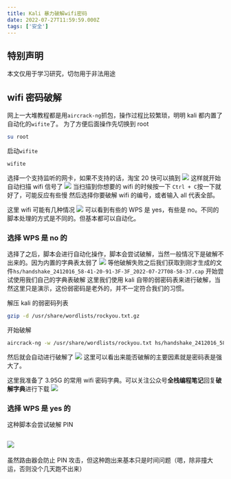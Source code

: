 ```yaml
---
title: Kali 暴力破解wifi密码
date: 2022-07-27T11:59:59.000Z
tags: ['安全']
---
```

  
## 特别声明

本文仅用于学习研究，切勿用于非法用途

## wifi 密码破解

网上一大堆教程都是用`aircrack-ng`抓包，操作过程比较繁琐，明明 kali 都内置了自动化的`wifite`了。
为了方便后面操作先切换到 root

```bash
su root
```

启动`wifite`

```bash
wifite
```

选择一个支持监听的网卡，如果不支持的话，淘宝 20 快可以搞到
![](images/FpZE_BPmHbx91aNYg-WURUaMu_yF.png)
这样就开始自动扫描 wifi 信号了
![](images/FpfrEM27Dji7dvicQbPPdQPwW2SP.png)
当扫描到你想要的 wifi 的时候按一下 `Ctrl + C`按一下就好了，可能反应有些慢
然后选择你要破解 wifi 的编号，或者输入 all 代表全部。

这里 wifi 可能有几种情况
![](images/Fn5MmfxQ5BARXM5RLuOvFm3ZLvlA.png)
可以看到有些的 WPS 是 yes，有些是 no。不同的脚本处理的方式是不同的。但基本都可以自动化。

### 选择 WPS 是 no 的

选择了之后，脚本会进行自动化操作，脚本会尝试破解，当然一般情况下是破解不出来的。因为内置的字典表太弱了
![](images/FgxuTglHOXpfTIwOFJWEbO9Rd3Ru.png)
等他破解失败之后我们获取到刚才生成的文件`hs/handshake_2412016_58-41-20-91-3F-3F_2022-07-27T08-58-37.cap`
开始尝试使用我们自己的字典表破解
这里我们使用 kali 自带的弱密码表来进行破解，当然这里只是演示，这份弱密码是老外的，并不一定符合我们的习惯。

解压 kali 的弱密码列表

```bash
gzip -d /usr/share/wordlists/rockyou.txt.gz
```

开始破解

```bash
aircrack-ng -w /usr/share/wordlists/rockyou.txt hs/handshake_2412016_58-41-20-91-3F-3F_2022-07-27T08-58-37.cap
```

然后就会自动进行破解了
![](images/FiKytYV_bagPvl3w4stWgrBghwux.png)
这里可以看出来能否破解的主要因素就是密码表是强大了。

这里我准备了 3.95G 的常用 wifi 密码字典。可以关注公众号**全栈编程笔记**回复**破解字典**进行下载
![](images/FvdpCHaP9w-XC9cyfrTd8NiifgrC.png)

### 选择 WPS 是 yes 的

这种脚本会尝试破解 PIN

## ![](images/FjC9b6E2ihlg3TE9paIPhbBJNIO5.png)

虽然路由器会防止 PIN 攻击，但这种跑出来基本只是时间问题（嗯，除非撞大运，否则没个几天跑不出来）